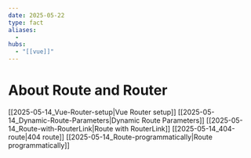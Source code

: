 ```yaml
---
date: 2025-05-22
type: fact
aliases:
  -
hubs:
  - "[[vue]]"
---
```


# About Route and Router

[[2025-05-14_Vue-Router-setup|Vue Router setup]]
[[2025-05-14_Dynamic-Route-Parameters|Dynamic Route Parameters]]
[[2025-05-14_Route-with-RouterLink|Route with RouterLink]]
[[2025-05-14_404-route|404 route]]
[[2025-05-14_Route-programmatically|Route programmatically]]

